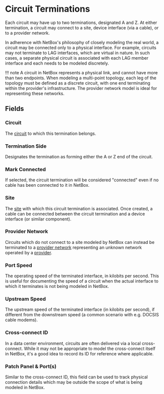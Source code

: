 # Circuit Terminations

Each circuit may have up to two terminations, designated A and Z. At either termination, a circuit may connect to a site, device interface (via a cable), or to a provider network.

In adherence with NetBox's philosophy of closely modeling the real world, a circuit may be connected only to a physical interface. For example, circuits may not terminate to LAG interfaces, which are virtual in nature. In such cases, a separate physical circuit is associated with each LAG member interface and each needs to be modeled discretely.

!!! note
    A circuit in NetBox represents a physical link, and cannot have more than two endpoints. When modeling a multi-point topology, each leg of the topology must be defined as a discrete circuit, with one end terminating within the provider's infrastructure. The provider network model is ideal for representing these networks.

## Fields

### Circuit

The [circuit](./circuit.md) to which this termination belongs.

### Termination Side

Designates the termination as forming either the A or Z end of the circuit.

### Mark Connected

If selected, the circuit termination will be considered "connected" even if no cable has been connected to it in NetBox.

### Site

The [site](../dcim/site.md) with which this circuit termination is associated. Once created, a cable can be connected between the circuit termination and a device interface (or similar component).

### Provider Network

Circuits which do not connect to a site modeled by NetBox can instead be terminated to a [provider network](./providernetwork.md) representing an unknown network operated by a [provider](./provider.md).

### Port Speed

The operating speed of the terminated interface, in kilobits per second. This is useful for documenting the speed of a circuit when the actual interface to which it terminates is not being modeled in NetBox.

### Upstream Speed

The upstream speed of the terminated interface (in kilobits per second), if different from the downstream speed (a common scenario with e.g. DOCSIS cable modems).

### Cross-connect ID

In a data center environment, circuits are often delivered via a local cross-connect. While it may not be appropriate to model the cross-connect itself in NetBox, it's a good idea to record its ID for reference where applicable.

### Patch Panel & Port(s)

Similar to the cross-connect ID, this field can be used to track physical connection details which may be outside the scope of what is being modeled in NetBox.
